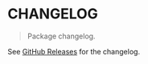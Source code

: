 # CHANGELOG

> Package changelog.

See [GitHub Releases](https://github.com/stdlib-js/math-iter-special-sinh/releases) for the changelog.